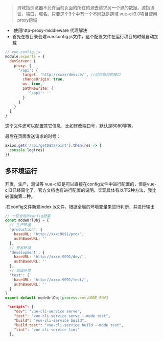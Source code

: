 >跨域指浏览器不允许当前页面的所在的源去请求另一个源的数据。源指协议，端口，域名。只要这个3个中有一个不同就是跨域
vue-cli3.0项目使用proxy跨域
+ .使用http-proxy-middleware 代理解决
+ 首先在根目录创建vue.config.js文件，这个配置文件在运行项目的时候自动加载
```js
// vue.config.js
module.exports = {
  devServer: {
    proxy: {
      '/api': {
        target: 'http://xxxx/device/', //对应自己的接口
        changeOrigin: true,
        ws: true,
        pathRewrite: {
          '^/api': ''
        }
      }
    }
  }
}
```
这个文件还可以配置其它信息，比如修改端口号，默认是8080等等。

最后在页面发送请求的时候：

```js
axios.get('/api/getDataPoint').then(res => {
  console.log(res)
})
```
## 多环境运行
开发，生产，测试等 vue-cli2是可以直接在config文件中进行配置的，但是vue-cli3已经简化了，官方文档也有进行配置的说明，实现具体有以下2种方法，我比较偏向第二种。

.在config文件新建index.js文件，根据全局的环境变量来进行判断，并进行输出
```js
// 一些全局的config配置
const modeUrlObj = {
  // 生产环境
  'production': {
    baseURL: 'http://xxx:9091/pro/',
    authBaseURL: ''
  },
  // 开发环境
  'development': {
    baseURL: 'http://xxxx:9091/dev/',
    authBaseURL: ''
  },
  // 测试环境
  'test': {
    baseURL: 'http://xxxx:9091/test/',
    authBaseURL: ''
  }
}
export default modeUrlObj[process.env.NODE_ENV]
```
```json
 "scripts": {
    "dev": "vue-cli-service serve", 
    "test": "vue-cli-service serve --mode test",
    "build": "vue-cli-service build",
    "build:test": "vue-cli-service build --mode test",
    "lint": "vue-cli-service lint"
  },
```